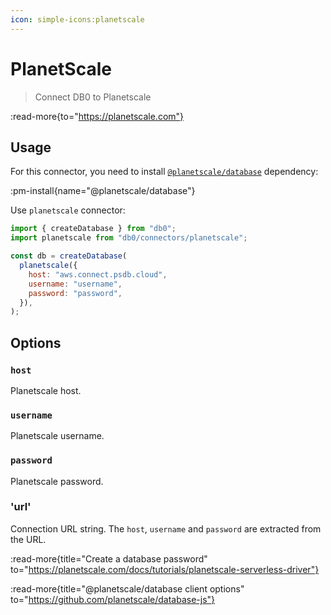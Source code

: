 ```yaml
---
icon: simple-icons:planetscale
---
```


# PlanetScale

> Connect DB0 to Planetscale

:read-more{to="https://planetscale.com"}

## Usage

For this connector, you need to install [`@planetscale/database`](https://www.npmjs.com/package/@planetscale/database) dependency:

:pm-install{name="@planetscale/database"}

Use `planetscale` connector:

```js
import { createDatabase } from "db0";
import planetscale from "db0/connectors/planetscale";

const db = createDatabase(
  planetscale({
    host: "aws.connect.psdb.cloud",
    username: "username",
    password: "password",
  }),
);
```

## Options

### `host`

Planetscale host.

### `username`

Planetscale username.

### `password`

Planetscale password.

### 'url'

Connection URL string.
The `host`, `username` and `password` are extracted from the URL.

:read-more{title="Create a database password" to="https://planetscale.com/docs/tutorials/planetscale-serverless-driver"}

:read-more{title="@planetscale/database client options" to="https://github.com/planetscale/database-js"}
